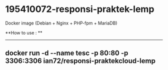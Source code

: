 # 195410072-responsi-praktek-lemp
Docker image (Debian + Nginx + PHP-fpm + MariaDB)

**How to use : **

---
docker run -d --name tesc -p 80:80 -p 3306:3306 ian72/responsi-praktekcloud-lemp
---
